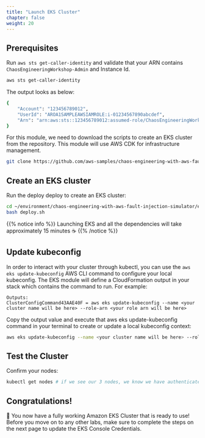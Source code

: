 ```yaml
---
title: "Launch EKS Cluster"
chapter: false
weight: 20
---
```


## Prerequisites

Run `aws sts get-caller-identity` and validate that your ARN contains `ChaosEngineeringWorkshop-Admin` and Instance Id.
```sh
aws sts get-caller-identity
```

The output looks as below:
```sh
{
    "Account": "123456789012",
    "UserId": "AROA1SAMPLEAWSIAMROLE:i-01234567890abcdef",
    "Arn": "arn:aws:sts::123456789012:assumed-role/ChaosEngineeringWorkshop-Admin/i-01234567890abcdef"
}
```

For this module, we need to download the scripts to create an EKS cluster from the repository. This module will use AWS CDK for infrastructure management.
```sh
git clone https://github.com/aws-samples/chaos-engineering-with-aws-fault-injection-simulator.git
```

## Create an EKS cluster

Run the deploy deploy to create an EKS cluster:
```sh
cd ~/environment/chaos-engineering-with-aws-fault-injection-simulator/eks/cdk
bash deploy.sh
```

{{% notice info %}}
Launching EKS and all the dependencies will take approximately 15 minutes :coffee:
{{% /notice %}}

## Update kubeconfig

In order to interact with your cluster through kubectl, you can use the `aws eks update-kubeconfig` AWS CLI command to configure your local kubeconfig. The EKS module will define a CloudFormation output in your stack which contains the command to run. For example:
```
Outputs:
ClusterConfigCommand43AAE40F = aws eks update-kubeconfig --name <your cluster name will be here> --role-arn <your role arn will be here>
```

Copy the output value and execute that aws eks update-kubeconfig command in your terminal to create or update a local kubeconfig context:
```sh
aws eks update-kubeconfig --name <your cluster name will be here> --role-arn <your role arn will be here>
```

## Test the Cluster

Confirm your nodes:
```sh
kubectl get nodes # if we see our 3 nodes, we know we have authenticated correctly
```

## Congratulations!

:tada: You now have a fully working Amazon EKS Cluster that is ready to use! Before you move on to any other labs, make sure to complete the steps on the next page to update the EKS Console Credentials.
